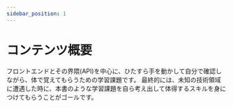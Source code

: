 ```yaml
---
sidebar_position: 1
---
```


# コンテンツ概要

フロントエンドとその界隈(API)を中心に、ひたすら手を動かして自分で確認しながら、体で覚えてもらうための学習課題です。
最終的には、未知の技術領域に遭遇した時に、本書のような学習課題を自ら考え出して体得するスキルを身につけてもらうことがゴールです。
